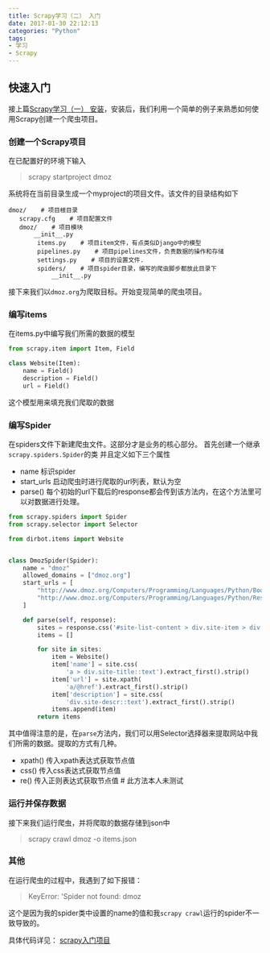 ```yaml
---
title: Scrapy学习（二） 入门
date: 2017-01-30 22:12:13
categories: "Python"
tags:
- 学习
- Scrapy
---
```


## 快速入门 ##
接上篇[Scrapy学习（一） 安装](http://www.amoyiki.com/2017/01/29/Scrapy%E5%AD%A6%E4%B9%A0%EF%BC%88%E4%B8%80%EF%BC%89-%E5%AE%89%E8%A3%85/)，安装后，我们利用一个简单的例子来熟悉如何使用Scrapy创建一个爬虫项目。
<!-- more -->
### 创建一个Scrapy项目 ###
在已配置好的环境下输入
> scrapy startproject dmoz

系统将在当前目录生成一个myproject的项目文件。该文件的目录结构如下
```
dmoz/    # 项目根目录
   scrapy.cfg    # 项目配置文件
   dmoz/    # 项目模块
       __init__.py
        items.py    # 项目item文件，有点类似Django中的模型
        pipelines.py    # 项目pipelines文件，负责数据的操作和存储
        settings.py    # 项目的设置文件.
        spiders/    # 项目spider目录，编写的爬虫脚步都放此目录下
            __init__.py
```
接下来我们以`dmoz.org`为爬取目标。开始变现简单的爬虫项目。
### 编写items ###
在items.py中编写我们所需的数据的模型
```python
from scrapy.item import Item, Field

class Website(Item):
    name = Field()
    description = Field()
    url = Field()
```
这个模型用来填充我们爬取的数据
### 编写Spider ###
在spiders文件下新建爬虫文件。这部分才是业务的核心部分。
首先创建一个继承`scrapy.spiders.Spider`的类
并且定义如下三个属性
- name 标识spider
- start_urls 启动爬虫时进行爬取的url列表，默认为空
- parse() 每个初始的url下载后的response都会传到该方法内，在这个方法里可以对数据进行处理。 

```python
from scrapy.spiders import Spider
from scrapy.selector import Selector

from dirbot.items import Website


class DmozSpider(Spider):
    name = "dmoz"
    allowed_domains = ["dmoz.org"]
    start_urls = [
        "http://www.dmoz.org/Computers/Programming/Languages/Python/Books/",
        "http://www.dmoz.org/Computers/Programming/Languages/Python/Resources/",
    ]

    def parse(self, response):
        sites = response.css('#site-list-content > div.site-item > div.title-and-desc')
        items = []

        for site in sites:
            item = Website()
            item['name'] = site.css(
                'a > div.site-title::text').extract_first().strip()
            item['url'] = site.xpath(
                'a/@href').extract_first().strip()
            item['description'] = site.css(
                'div.site-descr::text').extract_first().strip()
            items.append(item)
        return items
```
其中值得注意的是，在`parse`方法内，我们可以用Selector选择器来提取网站中我们所需的数据。提取的方式有几种。
- xpath() 传入xpath表达式获取节点值
- css() 传入css表达式获取节点值
- re() 传入正则表达式获取节点值 # 此方法本人未测试

### 运行并保存数据 ###
接下来我们运行爬虫，并将爬取的数据存储到json中
> scrapy crawl dmoz -o items.json

### 其他 ###
在运行爬虫的过程中，我遇到了如下报错：
> KeyError: 'Spider not found: dmoz

这个是因为我的spider类中设置的name的值和我`scrapy crawl`运行的spider不一致导致的。

具体代码详见：
[scrapy入门项目](https://github.com/amoyiki/LearnedAndProTest/tree/master/dirbot)
